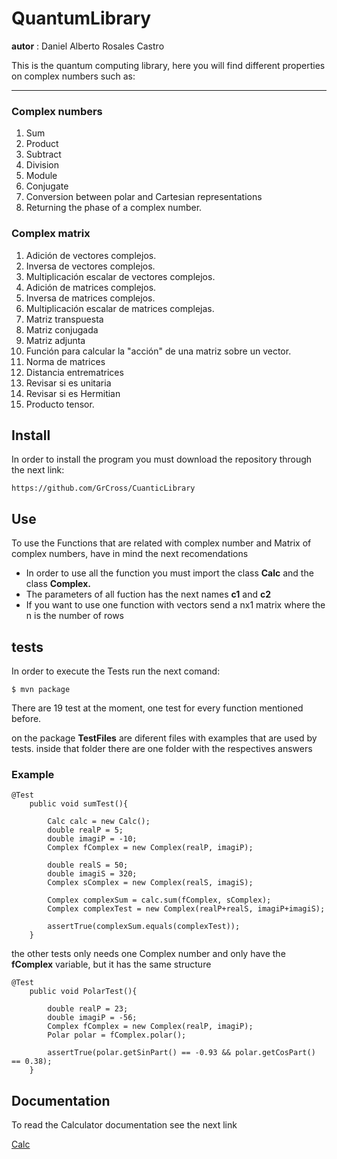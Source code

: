 # QuantumLibrary

**autor** : Daniel Alberto Rosales Castro

This is the quantum computing library, here you will find different properties on complex numbers such as:

---
### Complex numbers
1.  Sum
2.  Product
3.  Subtract
4.  Division
5.  Module
6.  Conjugate
7.  Conversion between polar and Cartesian representations
8.  Returning the phase of a complex number.
### Complex matrix


 1. Adición de vectores complejos.
 2. Inversa de vectores complejos.
 3. Multiplicación escalar de vectores complejos.
 4. Adición de matrices complejos.
 5. Inversa de matrices complejos.
 6. Multiplicación escalar de matrices complejas.
 7. Matriz transpuesta
 8. Matriz conjugada
 9. Matriz adjunta
10. Función para calcular la "acción" de una matriz sobre un vector.
11. Norma de matrices
12. Distancia entrematrices
13. Revisar si es unitaria
14. Revisar si es Hermitian
15. Producto tensor.





## Install

In order to install the program you must download the repository through the next link:

````
https://github.com/GrCross/CuanticLibrary
````
## Use

To use the Functions that are related with complex number and Matrix of complex numbers, have in mind the next recomendations

* In order to use all the function you must import the class **Calc** and the class **Complex.**
* The parameters of all fuction has the next names **c1** and **c2**
* If you want to use one function with vectors send a nx1 matrix where the n is the number of rows

## tests

In order to execute the Tests run the next comand:

````
$ mvn package
````

There are 19 test at the moment, one test for every function mentioned before.

on the package **TestFiles** are diferent files with examples that are used by tests. inside that folder there are one folder with the respectives answers


### Example


````
@Test
    public void sumTest(){

        Calc calc = new Calc();
        double realP = 5;
        double imagiP = -10;
        Complex fComplex = new Complex(realP, imagiP);

        double realS = 50;
        double imagiS = 320;
        Complex sComplex = new Complex(realS, imagiS);

        Complex complexSum = calc.sum(fComplex, sComplex);
        Complex complexTest = new Complex(realP+realS, imagiP+imagiS);
        
        assertTrue(complexSum.equals(complexTest));
    }
````

the other tests only needs one Complex number and only have	the **fComplex** variable, but it has the same structure

````
@Test
    public void PolarTest(){
        
        double realP = 23;
        double imagiP = -56;
        Complex fComplex = new Complex(realP, imagiP);
        Polar polar = fComplex.polar();
        
        assertTrue(polar.getSinPart() == -0.93 && polar.getCosPart() == 0.38);         
    }
````

## Documentation

To read the Calculator documentation see the next link

[Calc](Calc.html)
